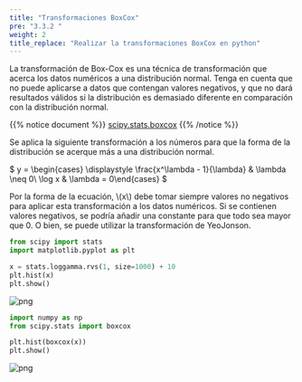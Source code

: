 ```yaml
---
title: "Transformaciones BoxCox"
pre: "3.3.2 "
weight: 2
title_replace: "Realizar la transformaciones BoxCox en python"
---
```


<div class="pagetop-box">
    <p>La transformación de Box-Cox es una técnica de transformación que acerca los datos numéricos a una distribución normal. Tenga en cuenta que no puede aplicarse a datos que contengan valores negativos, y que no dará resultados válidos si la distribución es demasiado diferente en comparación con la distribución normal.</p>
</div>

{{% notice document %}}
[scipy.stats.boxcox](https://docs.scipy.org/doc/scipy/reference/generated/scipy.stats.boxcox.html)
{{% /notice %}}

Se aplica la siguiente transformación a los números para que la forma de la distribución se acerque más a una distribución normal.

$
y = \begin{cases} 
\displaystyle \frac{x^\lambda - 1}{\lambda} & \lambda \neq 0\\ 
\log x & \lambda = 0\end{cases}
$

Por la forma de la ecuación, \\(x\\) debe tomar siempre valores no negativos para aplicar esta transformación a los datos numéricos. Si se contienen valores negativos, se podría añadir una constante para que todo sea mayor que 0. O bien, se puede utilizar la transformación de YeoJonson.


```python
from scipy import stats
import matplotlib.pyplot as plt

x = stats.loggamma.rvs(1, size=1000) + 10
plt.hist(x)
plt.show()
```


    
![png](/images/prep/numerical/BoxCox_files/BoxCox_1_0.png)
    



```python
import numpy as np
from scipy.stats import boxcox

plt.hist(boxcox(x))
plt.show()
```


    
![png](/images/prep/numerical/BoxCox_files/BoxCox_2_0.png)
    

